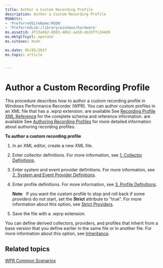 ```yaml
---
title: Author a Custom Recording Profile
description: Author a Custom Recording Profile
MSHAttr:
- 'PreferredSiteName:MSDN'
- 'PreferredLib:/library/windows/hardware'
ms.assetid: 4f33a662-0883-48b2-aa50-eb2dffc244d9
ms.mktglfcycl: operate
ms.sitesec: msdn

ms.date: 05/05/2017
ms.topic: article


---
```


# Author a Custom Recording Profile


This procedure describes how to author a custom recording profile in Windows Performance Recorder (WPR). You can author custom profiles in an XML file that has a .wprp extension. are available See [Recording Profile XML Reference](recording-profile-xml-reference.md) for the complete schema and reference information. are available See [Authoring Recording Profiles](authoring-recording-profiles.md) for more detailed information about authoring recording profiles.

**To author a custom recording profile**

1.  In an XML editor, create a new XML file.

2.  Enter collector definitions. For more information, see [1. Collector Definitions](1-collector-definitions.md).

3.  Enter system and event provider definitions. For more information, see [2. System and Event Provider Definitions](2-system-and-event-provider-definitions.md).

4.  Enter profile definitions. For more information, see [3. Profile Definitions](3-profile-definitions.md).

    **Note**  
    If you want the custom profile to stop and roll back if some providers do not start, set the **Strict** attribute to "true". For more information about this option, see [Strict Providers](strict-providers.md).

     

5.  Save the file with a .wprp extension.

You can define derived collectors, providers, and profiles that inherit from a base version that you define earlier in the same file or in another file. For more information about this option, see [Inheritance](inheritance.md).

## Related topics


[WPR Common Scenarios](windows-performance-recorder-common-scenarios.md)

 

 







